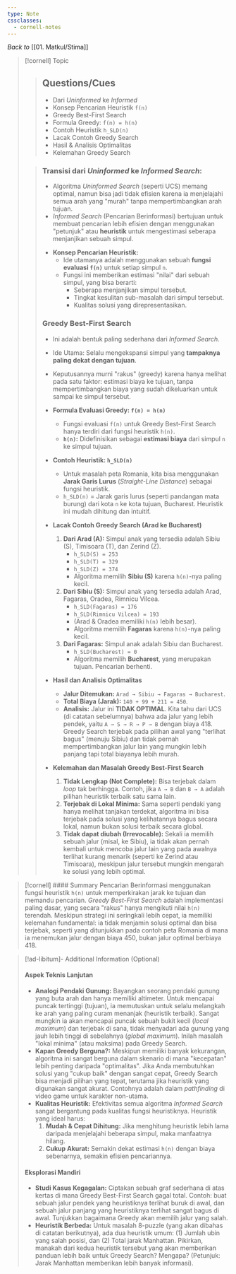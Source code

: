 ```yaml
---
type: Note
cssclasses:
  - cornell-notes
---
```

_Back to_ [[01. Matkul/Stima]]
> [!cornell] Topic
> > ## Questions/Cues
> > -   Dari *Uninformed* ke *Informed*
> > -   Konsep Pencarian Heuristik `f(n)`
> > -   Greedy Best-First Search
> > -   Formula Greedy: `f(n) = h(n)`
> > -   Contoh Heuristik `h_SLD(n)`
> > -   Lacak Contoh Greedy Search
> > -   Hasil & Analisis Optimalitas
> > -   Kelemahan Greedy Search
>  
> > ### Transisi dari *Uninformed* ke *Informed Search*:
> > * Algoritma *Uninformed Search* (seperti UCS) memang optimal, namun bisa jadi tidak efisien karena ia menjelajahi semua arah yang "murah" tanpa mempertimbangkan arah tujuan.
> > * *Informed Search* (Pencarian Berinformasi) bertujuan untuk membuat pencarian lebih efisien dengan menggunakan "petunjuk" atau **heuristik** untuk mengestimasi seberapa menjanjikan sebuah simpul.
> > 
> > -   **Konsep Pencarian Heuristik:**
> >     * Ide utamanya adalah menggunakan sebuah **fungsi evaluasi `f(n)`** untuk setiap simpul `n`.
> >     * Fungsi ini memberikan estimasi "nilai" dari sebuah simpul, yang bisa berarti:
> >         * Seberapa menjanjikan simpul tersebut.
> >         * Tingkat kesulitan sub-masalah dari simpul tersebut.
> >         * Kualitas solusi yang direpresentasikan.
> > 
> > ### Greedy Best-First Search
> > - Ini adalah bentuk paling sederhana dari *Informed Search*.
> > - Ide Utama: Selalu mengekspansi simpul yang **tampaknya paling dekat dengan tujuan**.
> > - Keputusannya murni "rakus" (greedy) karena hanya melihat pada satu faktor: estimasi biaya ke tujuan, tanpa mempertimbangkan biaya yang sudah dikeluarkan untuk sampai ke simpul tersebut.
> > 
> > -   **Formula Evaluasi Greedy: `f(n) = h(n)`**
> >     * Fungsi evaluasi `f(n)` untuk Greedy Best-First Search hanya terdiri dari fungsi heuristik `h(n)`.
> >     * **`h(n)`:** Didefinisikan sebagai **estimasi biaya** dari simpul `n` ke simpul tujuan.
> > 
> > -   **Contoh Heuristik: `h_SLD(n)`**
> >     * Untuk masalah peta Romania, kita bisa menggunakan **Jarak Garis Lurus** (*Straight-Line Distance*) sebagai fungsi heuristik.
> >     * `h_SLD(n)` = Jarak garis lurus (seperti pandangan mata burung) dari kota `n` ke kota tujuan, Bucharest. Heuristik ini mudah dihitung dan intuitif.
> > 
> > -   **Lacak Contoh Greedy Search (Arad ke Bucharest)**
> >     1.  **Dari Arad (A):** Simpul anak yang tersedia adalah Sibiu (S), Timisoara (T), dan Zerind (Z).
> >         * `h_SLD(S) = 253`
> >         * `h_SLD(T) = 329`
> >         * `h_SLD(Z) = 374`
> >         * Algoritma memilih **Sibiu (S)** karena `h(n)`-nya paling kecil.
> >     2.  **Dari Sibiu (S):** Simpul anak yang tersedia adalah Arad, Fagaras, Oradea, Rimnicu Vilcea.
> >         * `h_SLD(Fagaras) = 176`
> >         * `h_SLD(Rimnicu Vilcea) = 193`
> >         * (Arad & Oradea memiliki `h(n)` lebih besar).
> >         * Algoritma memilih **Fagaras** karena `h(n)`-nya paling kecil.
> >     3.  **Dari Fagaras:** Simpul anak adalah Sibiu dan Bucharest.
> >         * `h_SLD(Bucharest) = 0`
> >         * Algoritma memilih **Bucharest**, yang merupakan tujuan. Pencarian berhenti.
> > 
> > -   **Hasil dan Analisis Optimalitas**
> >     * **Jalur Ditemukan:** `Arad → Sibiu → Fagaras → Bucharest`.
> >     * **Total Biaya (Jarak):** `140 + 99 + 211 = 450`.
> >     * **Analisis:** Jalur ini **TIDAK OPTIMAL**. Kita tahu dari UCS (di catatan sebelumnya) bahwa ada jalur yang lebih pendek, yaitu `A → S → R → P → B` dengan biaya 418. Greedy Search terjebak pada pilihan awal yang "terlihat bagus" (menuju Sibiu) dan tidak pernah mempertimbangkan jalur lain yang mungkin lebih panjang tapi total biayanya lebih murah.
> > 
> > -   **Kelemahan dan Masalah Greedy Best-First Search**
> >     1.  **Tidak Lengkap (Not Complete):** Bisa terjebak dalam *loop* tak berhingga. Contoh, jika `A → B` dan `B → A` adalah pilihan heuristik terbaik satu sama lain.
> >     2.  **Terjebak di Lokal Minima:** Sama seperti pendaki yang hanya melihat tanjakan terdekat, algoritma ini bisa terjebak pada solusi yang kelihatannya bagus secara lokal, namun bukan solusi terbaik secara global.
> >     3.  **Tidak dapat diubah (Irrevocable):** Sekali ia memilih sebuah jalur (misal, ke Sibiu), ia tidak akan pernah kembali untuk mencoba jalur lain yang pada awalnya terlihat kurang menarik (seperti ke Zerind atau Timisoara), meskipun jalur tersebut mungkin mengarah ke solusi yang lebih optimal.
> > 

> [!cornell] #### Summary
> Pencarian Berinformasi menggunakan fungsi heuristik `h(n)` untuk memperkirakan jarak ke tujuan dan memandu pencarian. *Greedy Best-First Search* adalah implementasi paling dasar, yang secara "rakus" hanya mengikuti nilai `h(n)` terendah. Meskipun strategi ini seringkali lebih cepat, ia memiliki kelemahan fundamental: ia tidak menjamin solusi optimal dan bisa terjebak, seperti yang ditunjukkan pada contoh peta Romania di mana ia menemukan jalur dengan biaya 450, bukan jalur optimal berbiaya 418.

> [!ad-libitum]- Additional Information (Optional)
> #### Aspek Teknis Lanjutan
>  
>  -   **Analogi Pendaki Gunung:** Bayangkan seorang pendaki gunung yang buta arah dan hanya memiliki altimeter. Untuk mencapai puncak tertinggi (tujuan), ia memutuskan untuk selalu melangkah ke arah yang paling curam menanjak (heuristik terbaik). Sangat mungkin ia akan mencapai puncak sebuah bukit kecil (*local maximum*) dan terjebak di sana, tidak menyadari ada gunung yang jauh lebih tinggi di sebelahnya (*global maximum*). Inilah masalah "lokal minima" (atau maksima) pada Greedy Search.
>  -   **Kapan Greedy Berguna?:** Meskipun memiliki banyak kekurangan, algoritma ini sangat berguna dalam skenario di mana "kecepatan" lebih penting daripada "optimalitas". Jika Anda membutuhkan solusi yang "cukup baik" dengan sangat cepat, Greedy Search bisa menjadi pilihan yang tepat, terutama jika heuristik yang digunakan sangat akurat. Contohnya adalah dalam *pathfinding* di video game untuk karakter non-utama.
>  -   **Kualitas Heuristik:** Efektivitas semua algoritma *Informed Search* sangat bergantung pada kualitas fungsi heuristiknya. Heuristik yang ideal harus:
>      1.  **Mudah & Cepat Dihitung:** Jika menghitung heuristik lebih lama daripada menjelajahi beberapa simpul, maka manfaatnya hilang.
>      2.  **Cukup Akurat:** Semakin dekat estimasi `h(n)` dengan biaya sebenarnya, semakin efisien pencariannya.
>  
>  #### Eksplorasi Mandiri
>  
>  -   **Studi Kasus Kegagalan:** Ciptakan sebuah graf sederhana di atas kertas di mana Greedy Best-First Search gagal total. Contoh: buat sebuah jalur pendek yang heuristiknya terlihat buruk di awal, dan sebuah jalur panjang yang heuristiknya terlihat sangat bagus di awal. Tunjukkan bagaimana Greedy akan memilih jalur yang salah.
>  -   **Heuristik Berbeda:** Untuk masalah 8-puzzle (yang akan dibahas di catatan berikutnya), ada dua heuristik umum: (1) Jumlah ubin yang salah posisi, dan (2) Total jarak Manhattan. Pikirkan, manakah dari kedua heuristik tersebut yang akan memberikan panduan lebih baik untuk Greedy Search? Mengapa? (Petunjuk: Jarak Manhattan memberikan lebih banyak informasi).
